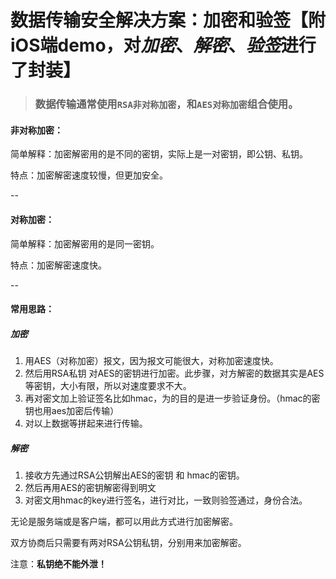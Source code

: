 # 数据传输安全解决方案：加密和验签【附iOS端demo，对*加密*、*解密*、*验签*进行了封装】


> ### 数据传输通常使用`RSA非对称加密`，和`AES对称加密`组合使用。


#### 非对称加密：
简单解释：加密解密用的是不同的密钥，实际上是一对密钥，即公钥、私钥。

特点：加密解密速度较慢，但更加安全。

--

#### 对称加密：
简单解释：加密解密用的是同一密钥。

特点：加密解密速度快。

--

#### 常用思路：
##### 加密
1. 用AES（对称加密）报文，因为报文可能很大，对称加密速度快。
2. 然后用RSA私钥 对AES的密钥进行加密。此步骤，对方解密的数据其实是AES等密钥，大小有限，所以对速度要求不大。
3. 再对密文加上验证签名比如hmac，为的目的是进一步验证身份。（hmac的密钥也用aes加密后传输）
4. 对以上数据等拼起来进行传输。

##### 解密
1. 接收方先通过RSA公钥解出AES的密钥 和 hmac的密钥。
2. 然后再用AES的密钥解密得到明文
3. 对密文用hmac的key进行签名，进行对比，一致则验签通过，身份合法。

无论是服务端或是客户端，都可以用此方式进行加密解密。

双方协商后只需要有两对RSA公钥私钥，分别用来加密解密。

注意：**私钥绝不能外泄！**

